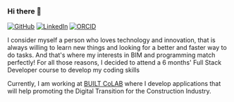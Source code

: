### Hi there 👋

[![GitHub](https://img.shields.io/badge/-@pmartinspt-181717?style=flat-square&logo=GitHub&logoColor=white)](https://github.com/pmartinspt)
[![LinkedIn](https://img.shields.io/badge/-LinkedIn-0077B5?style=flat-square&logo=Linkedin&logoColor=white)](https://www.linkedin.com/in/pedro-nogueira-martins)
[![ORCID](https://img.shields.io/badge/-ORCID-A6CE39?style=flat-square&logo=ORCID&logoColor=white)](https://orcid.org/0009-0003-6928-9957) 

I consider myself a person who loves technology and innovation, that is always willing to learn new things and looking for a better and faster way to do tasks. And that's where my interests in BIM and programming match perfectly! For all those reasons, I decided to attend a 6 months' Full Stack Developer course to develop my coding skills

Currently, I am working at [BUILT CoLAB](https://builtcolab.pt) where I develop applications that will help promoting the Digital Transition for the Construction Industry.




<!--
**pmartinspt/pmartinspt** is a ✨ _special_ ✨ repository because its `README.md` (this file) appears on your GitHub profile.

Here are some ideas to get you started:

- 🔭 I’m currently working on ...
- 🌱 I’m currently learning ...
- 👯 I’m looking to collaborate on ...
- 🤔 I’m looking for help with ...
- 💬 Ask me about ...
- 📫 How to reach me: ...
- 😄 Pronouns: ...
- ⚡ Fun fact: ...
-->
